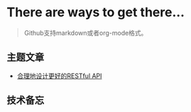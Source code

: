 # There are ways to get there...
>Github支持markdown或者org-mode格式。

## 主题文章
- [合理地设计更好的RESTful API](./posts/best-practices-for-restful-api.md)

## 技术备忘
